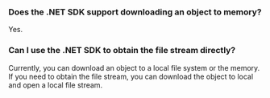### Does the .NET SDK support downloading an object to memory?

Yes.

### Can I use the .NET SDK to obtain the file stream directly?

Currently, you can download an object to a local file system or the memory. If you need to obtain the file stream, you can download the object to local and open a local file stream.



